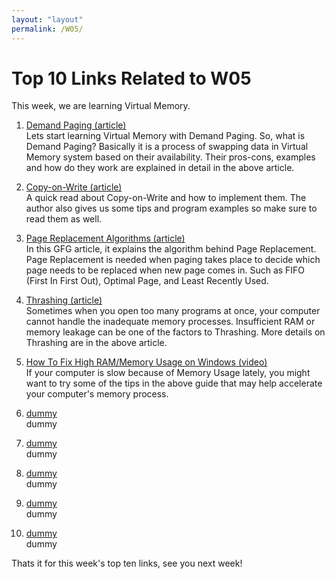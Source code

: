 ```yaml
---
layout: "layout"
permalink: /W05/
---
```


# Top 10 Links Related to W05
This week, we are learning Virtual Memory.

1. [Demand Paging (article)](http://digitalthinkerhelp.com/demand-paging-in-os-operating-system-examples-advantages-working/) <br>
   Lets start learning Virtual Memory with Demand Paging. So, what is Demand Paging? Basically it is a process of swapping data in Virtual Memory system based on their availability. Their pros-cons, examples and how do they work are explained in detail in the above article.
   
2. [Copy-on-Write (article)](https://medium.com/@arpitbhayani/copy-on-write-semantics-9538bbeb9f86) <br>
   A quick read about Copy-on-Write and how to implement them. The author also gives us some tips and program examples so make sure to read them as well.

3. [Page Replacement Algorithms (article)](https://www.geeksforgeeks.org/page-replacement-algorithms-in-operating-systems/) <br>
   In this GFG article, it explains the algorithm behind Page Replacement. Page Replacement is needed when paging takes place to decide which page needs to be replaced when new page comes in. Such as FIFO (First In First Out), Optimal Page, and Least Recently Used.

4. [Thrashing (article)](https://www.studytonight.com/operating-system/thrashing-in-operating-system) <br>
   Sometimes when you open too many programs at once, your computer cannot handle the inadequate memory processes. Insufficient RAM or memory leakage can be one of the factors to Thrashing. More details on Thrashing are in the above article.

5. [How To Fix High RAM/Memory Usage on Windows (video)](https://www.youtube.com/watch?v=osKnDbHibig) <br>
   If your computer is slow because of Memory Usage lately, you might want to try some of the tips in the above guide that may help accelerate your computer's memory process.
   
6. [dummy](https://www.youtube.com) <br>
   dummy

7. [dummy](https://www.youtube.com) <br>
   dummy

8. [dummy](https://www.youtube.com/) <br>
   dummy

9. [dummy](https://www.youtube.com) <br>
   dummy
   
10. [dummy](https:/www.youtube.com) <br>
    dummy
    
Thats it for this week's top ten links, see you next week!
   

